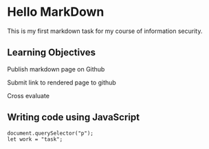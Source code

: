# Hello MarkDown

This is my first markdown task for my course of information security.

## Learning Objectives
Publish markdown page on Github

Submit link to rendered page to github

Cross evaluate

## Writing code using JavaScript

    document.querySelector("p");
    let work = "task";
    
